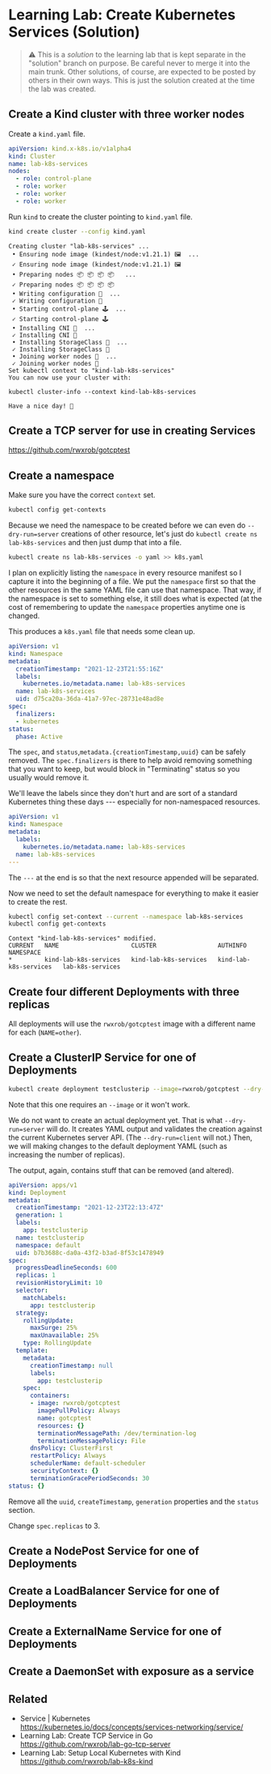 # Learning Lab: Create Kubernetes Services (Solution)

> ⚠️
> This is a *solution* to the learning lab that is kept separate in the
> "solution" branch on purpose. Be careful never to merge it into the
> main trunk. Other solutions, of course, are expected to be posted by
> others in their own ways. This is just the solution created at the
> time the lab was created.

## Create a Kind cluster with three worker nodes

Create a `kind.yaml` file.

```yaml
apiVersion: kind.x-k8s.io/v1alpha4
kind: Cluster
name: lab-k8s-services
nodes:
  - role: control-plane
  - role: worker
  - role: worker
  - role: worker
```

Run `kind` to create the cluster pointing to `kind.yaml` file.

```bash
kind create cluster --config kind.yaml
```

```out
Creating cluster "lab-k8s-services" ...
 • Ensuring node image (kindest/node:v1.21.1) 🖼  ...
 ✓ Ensuring node image (kindest/node:v1.21.1) 🖼
 • Preparing nodes 📦 📦 📦 📦   ...
 ✓ Preparing nodes 📦 📦 📦 📦 
 • Writing configuration 📜  ...
 ✓ Writing configuration 📜
 • Starting control-plane 🕹️  ...
 ✓ Starting control-plane 🕹️
 • Installing CNI 🔌  ...
 ✓ Installing CNI 🔌
 • Installing StorageClass 💾  ...
 ✓ Installing StorageClass 💾
 • Joining worker nodes 🚜  ...
 ✓ Joining worker nodes 🚜
Set kubectl context to "kind-lab-k8s-services"
You can now use your cluster with:

kubectl cluster-info --context kind-lab-k8s-services

Have a nice day! 👋
```

## Create a TCP server for use in creating Services

<https://github.com/rwxrob/gotcptest>

## Create a namespace

Make sure you have the correct `context` set.

```bash
kubectl config get-contexts
```

Because we need the namespace to be created before we can even do
`--dry-run=server` creations of other resource, let's just do `kubectl
create ns lab-k8s-services` and then just dump that into a file.

```bash
kubectl create ns lab-k8s-services -o yaml >> k8s.yaml
```

I plan on explicitly listing the `namespace` in every resource manifest
so I capture it into the beginning of a file. We put the `namespace`
first so that the other resources in the same YAML file can use that
namespace. That way, if the namespace is set to something else, it still
does what is expected (at the cost of remembering to update the
`namespace` properties anytime one is changed.

This produces a `k8s.yaml` file that needs some clean up. 

```yaml
apiVersion: v1
kind: Namespace
metadata:
  creationTimestamp: "2021-12-23T21:55:16Z"
  labels:
    kubernetes.io/metadata.name: lab-k8s-services
  name: lab-k8s-services
  uid: d75ca20a-36da-41a7-97ec-28731e48ad8e
spec:
  finalizers:
  - kubernetes
status:
  phase: Active
```

The `spec`, and `status`,`metadata.{creationTimestamp,uuid}` can be
safely removed. The `spec.finalizers` is there to help avoid removing
something that you want to keep, but would block in "Terminating" status
so you usually would remove it.

We'll leave the labels since they don't hurt and are sort of a standard
Kubernetes thing these days --- especially for non-namespaced resources.

```yaml
apiVersion: v1
kind: Namespace
metadata:
  labels:
    kubernetes.io/metadata.name: lab-k8s-services
  name: lab-k8s-services
---
```

The `---` at the end is so that the next resource appended will be
separated.

Now we need to set the default namespace for everything to make it
easier to create the rest.

```bash
kubectl config set-context --current --namespace lab-k8s-services
kubectl config get-contexts
```

```out
Context "kind-lab-k8s-services" modified.
CURRENT   NAME                    CLUSTER                 AUTHINFO                NAMESPACE
*         kind-lab-k8s-services   kind-lab-k8s-services   kind-lab-k8s-services   lab-k8s-services
```

## Create four different Deployments with three replicas

All deployments will use the `rwxrob/gotcptest` image with a different
name for each (`NAME=other`).

## Create a ClusterIP Service for one of Deployments

```bash
kubectl create deployment testclusterip --image=rwxrob/gotcptest --dry-run=server -o yaml >> k8s.yaml
```

Note that this one requires an `--image` or it won't work.

We do not want to create an actual deployment yet. That is what
`--dry-run=server` will do. It creates YAML output and validates the
creation against the current Kubernetes server API. (The
`--dry-run=client` will not.) Then, we will making changes to the
default deployment YAML (such as increasing the number of replicas).

The output, again, contains stuff that can be removed (and altered).

```yaml
apiVersion: apps/v1
kind: Deployment
metadata:
  creationTimestamp: "2021-12-23T22:13:47Z"
  generation: 1
  labels:
    app: testclusterip
  name: testclusterip
  namespace: default
  uid: b7b3688c-da0a-43f2-b3ad-8f53c1478949
spec:
  progressDeadlineSeconds: 600
  replicas: 1
  revisionHistoryLimit: 10
  selector:
    matchLabels:
      app: testclusterip
  strategy:
    rollingUpdate:
      maxSurge: 25%
      maxUnavailable: 25%
    type: RollingUpdate
  template:
    metadata:
      creationTimestamp: null
      labels:
        app: testclusterip
    spec:
      containers:
      - image: rwxrob/gotcptest
        imagePullPolicy: Always
        name: gotcptest
        resources: {}
        terminationMessagePath: /dev/termination-log
        terminationMessagePolicy: File
      dnsPolicy: ClusterFirst
      restartPolicy: Always
      schedulerName: default-scheduler
      securityContext: {}
      terminationGracePeriodSeconds: 30
status: {}
```

Remove all the `uuid`, `createTimestamp`, `generation` properties and the `status` section.

Change `spec.replicas` to 3.

## Create a NodePost Service for one of Deployments

## Create a LoadBalancer Service for one of Deployments

## Create a ExternalName Service for one of Deployments

## Create a DaemonSet with exposure as a service 

## Related

* Service \| Kubernetes  
  <https://kubernetes.io/docs/concepts/services-networking/service/>
* Learning Lab: Create TCP Service in Go  
  <https://github.com/rwxrob/lab-go-tcp-server>
* Learning Lab: Setup Local Kubernetes with Kind  
  <https://github.com/rwxrob/lab-k8s-kind>
